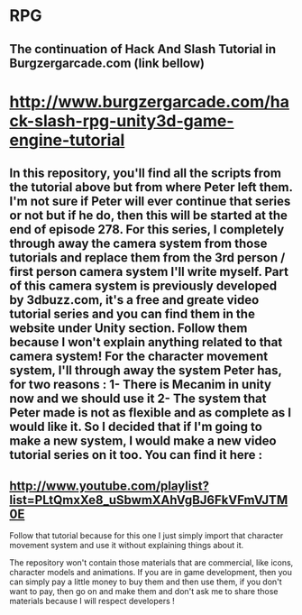 RPG
===

The continuation of Hack And Slash Tutorial in Burgzergarcade.com (link bellow)
---------------------------------------------------------------------------------
http://www.burgzergarcade.com/hack-slash-rpg-unity3d-game-engine-tutorial
=================================================================================

In this repository, you'll find all the scripts from the tutorial above but from where Peter left them. I'm not sure if Peter will ever continue that series or not but if he do, then this will be started at the end of episode 278.
For this series, I completely through away the camera system from those tutorials and replace them from the 3rd person / first person camera system I'll write myself. Part of this camera system is previously developed by 3dbuzz.com, it's a free and greate video tutorial series and you can find them in the website under Unity section. Follow them because I won't explain anything related to that camera system!
For the character movement system, I'll through away the system Peter has, for two reasons :
1- There is Mecanim in unity now and we should use it
2- The system that Peter made is not as flexible and as complete as I would like it.
So I decided that if I'm going to make a new system, I would make a new video tutorial series on it too. You can find it here :
-----------------------
http://www.youtube.com/playlist?list=PLtQmxXe8_uSbwmXAhVgBJ6FkVFmVJTM0E
-----------------------
Follow that tutorial because for this one I just simply import that character movement system and use it without explaining things about it.

The repository won't contain those materials that are commercial, like icons, character models and animations. If you are in game development, then you can simply pay a little money to buy them and then use them, if you don't want to pay, then go on and make them and don't ask me to share those materials because I will respect developers !
